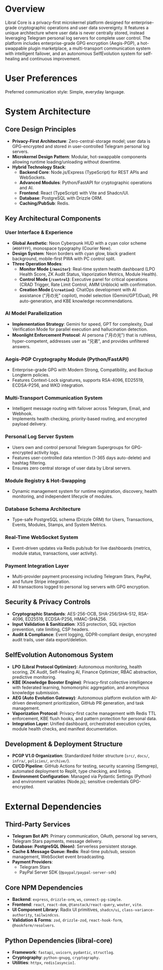 # Overview

Libral Core is a privacy-first microkernel platform designed for enterprise-grade cryptographic operations and user data sovereignty. It features a unique architecture where user data is never centrally stored, instead leveraging Telegram personal log servers for complete user control. The platform includes enterprise-grade GPG encryption (Aegis-PGP), a hot-swappable plugin marketplace, a multi-transport communication system with intelligent failover, and an autonomous SelfEvolution system for self-healing and continuous improvement.

# User Preferences

Preferred communication style: Simple, everyday language.

# System Architecture

## Core Design Principles

- **Privacy-First Architecture**: Zero-central-storage model; user data is GPG-encrypted and stored in user-controlled Telegram personal log servers.
- **Microkernel Design Pattern**: Modular, hot-swappable components allowing runtime loading/unloading without downtime.
- **Hybrid Technology Stack**:
    - **Backend Core**: Node.js/Express (TypeScript) for REST APIs and WebSockets.
    - **Advanced Modules**: Python/FastAPI for cryptographic operations and AI.
    - **Frontend**: React (TypeScript) with Vite and Shadcn/UI.
    - **Database**: PostgreSQL with Drizzle ORM.
    - **Caching/PubSub**: Redis.

## Key Architectural Components

### User Interface & Experience
- **Global Aesthetic**: Neon Cyberpunk HUD with a cyan color scheme (`#00FFFF`), monospace typography (Courier New).
- **Design System**: Neon borders with cyan glow, black gradient background, mobile-first PWA with PC control split.
- **Three Operation Modes**:
    - **Monitor Mode (`/monitor`)**: Real-time system health dashboard (LPO Health Score, ZK Audit Status, Vaporization Metrics, Module Health).
    - **Control Mode (`/control`)**: Executive panel for critical operations (CRAD Trigger, Rate Limit Control, AMM Unblock) with confirmation.
    - **Creation Mode (`/creation`)**: ChatOps development with AI assistance ("月の光" copilot), model selection (Gemini/GPT/Dual), PR auto-generation, and KBE knowledge recommendations.

### AI Model Parallelization
- **Implementation Strategy**: Gemini for speed, GPT for complexity, Dual Verification Mode for parallel execution and hallucination detection.
- **Moonlight Enforcement Protocol**: AI persona ("月の光") that is ruthless, hyper-competent, addresses user as "兄弟", and provides unfiltered answers.

### Aegis-PGP Cryptography Module (Python/FastAPI)
- Enterprise-grade GPG with Modern Strong, Compatibility, and Backup Longterm policies.
- Features Context-Lock signatures, supports RSA-4096, ED25519, ECDSA-P256, and WKD integration.

### Multi-Transport Communication System
- Intelligent message routing with failover across Telegram, Email, and Webhook.
- Implements health checking, priority-based routing, and encrypted payload delivery.

### Personal Log Server System
- Users own and control personal Telegram Supergroups for GPG-encrypted activity logs.
- Features user-controlled data retention (1-365 days auto-delete) and hashtag filtering.
- Ensures zero central storage of user data by Libral servers.

### Module Registry & Hot-Swapping
- Dynamic management system for runtime registration, discovery, health monitoring, and independent lifecycle of modules.

### Database Schema Architecture
- Type-safe PostgreSQL schema (Drizzle ORM) for Users, Transactions, Events, Modules, Stamps, and System Metrics.

### Real-Time WebSocket System
- Event-driven updates via Redis pub/sub for live dashboards (metrics, module status, transactions, user activity).

### Payment Integration Layer
- Multi-provider payment processing including Telegram Stars, PayPal, and future Stripe integration.
- All transactions logged to personal log servers with GPG encryption.

## Security & Privacy Controls
- **Cryptographic Standards**: AES-256-OCB, SHA-256/SHA-512, RSA-4096, ED25519, ECDSA-P256, HMAC-SHA256.
- **Input Validation & Sanitization**: XSS protection, SQL injection prevention, rate limiting, CSP headers.
- **Audit & Compliance**: Event logging, GDPR-compliant design, encrypted audit trails, user data export/deletion.

## SelfEvolution Autonomous System
- **LPO (Libral Protocol Optimizer)**: Autonomous monitoring, health scoring, ZK Audit, Self-Healing AI, Finance Optimizer, RBAC abstraction, predictive monitoring.
- **KBE (Knowledge Booster Engine)**: Privacy-first collective intelligence with federated learning, homomorphic aggregation, and anonymous knowledge submission.
- **AEG (Auto Evolution Gateway)**: Autonomous platform evolution with AI-driven development prioritization, GitHub PR generation, and task management.
- **Vaporization Protocol**: Privacy-first cache management with Redis TTL enforcement, KBE flush hooks, and pattern protection for personal data.
- **Integration Layer**: Unified dashboard, orchestrated execution cycles, module health checks, and manifest documentation.

## Development & Deployment Structure
- **PCGP V1.0 Organization**: Standardized folder structure (`src/`, `docs/`, `infra/`, `policies/`, `archive/`).
- **CI/CD Pipeline**: GitHub Actions for testing, security scanning (Semgrep), automated deployment to Replit, type checking, and linting.
- **Environment Configuration**: Managed via Pydantic Settings (Python) and environment variables (Node.js); sensitive credentials GPG-encrypted.

# External Dependencies

## Third-Party Services
- **Telegram Bot API**: Primary communication, OAuth, personal log servers, Telegram Stars payments, message delivery.
- **Database: PostgreSQL (Neon)**: Serverless persistent storage.
- **Cache & Message Queue: Redis**: Real-time pub/sub, session management, WebSocket event broadcasting.
- **Payment Providers**:
    - Telegram Stars
    - PayPal Server SDK (`@paypal/paypal-server-sdk`)

## Core NPM Dependencies
- **Backend**: `express`, `drizzle-orm`, `ws`, `connect-pg-simple`.
- **Frontend**: `react`, `react-dom`, `@tanstack/react-query`, `wouter`, `vite`.
- **UI Component Library**: Radix UI primitives, `shadcn/ui`, `class-variance-authority`, `tailwindcss`.
- **Validation & Forms**: `zod`, `drizzle-zod`, `react-hook-form`, `@hookform/resolvers`.

## Python Dependencies (libral-core)
- **Framework**: `fastapi`, `uvicorn`, `pydantic`, `structlog`.
- **Cryptography**: `python-gnupg`, `cryptography`.
- **Utilities**: `httpx`, `redis[asyncio]`.